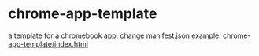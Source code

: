 # chrome-app-template
a template for a chromebook app. change manifest.json
example: <a href="dayoshiguy.github.io/chrome-app-template">chrome-app-template/index.html</a>
